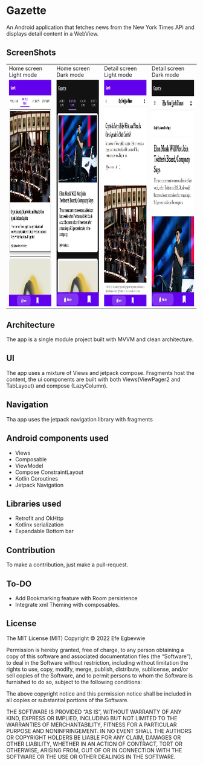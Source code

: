 # Gazette

An Android application that fetches news from the New York Times APi and displays detail content in
a WebView.

## ScreenShots

<table>
    <tr>
        <td>Home screen Light mode</td>
        <td>Home screen Dark mode</td>
        <td>Detail screen Light mode</td>
        <td>Detail screen Dark mode</td>
    </tr>
    <tr>
        <td><img src="screenshots/home_screen_tablet.png" width=270 height=600></td>
        <td><img src="screenshots/home_screen_dark.jpg" width=270 height=600></td>
        <td><img src="screenshots/news_detail_tablet.png" width=270 height=600></td>
        <td><img src="screenshots/news_detail_dark.jpg" width=270 height=600></td>
    </tr>
</table>


## Architecture

The app is a single module project built with MVVM and clean architecture.

## UI

The app uses a mixture of Views and jetpack compose. Fragments host the content, the ui components
are built with both Views(ViewPager2 and TabLayout) and compose (LazyColumn).

## Navigation

Tha app uses the jetpack navigation library with fragments

## Android components used

* Views
* Composable
* ViewModel
* Compose ConstraintLayout
* Kotlin Coroutines
* Jetpack Navigation

## Libraries used

* Retrofit and OkHttp
* Kotlinx serialization
* Expandable Bottom bar

## Contribution

To make a contribution, just make a pull-request.

## To-DO

* Add Bookmarking feature with Room persistence
* Integrate xml Theming with composables.

## License

The MIT License (MIT) Copyright © 2022 Efe Egbevwie

Permission is hereby granted, free of charge, to any person obtaining a copy of this software and
associated documentation files (the “Software”), to deal in the Software without restriction,
including without limitation the rights to use, copy, modify, merge, publish, distribute,
sublicense, and/or sell copies of the Software, and to permit persons to whom the Software is
furnished to do so, subject to the following conditions:

The above copyright notice and this permission notice shall be included in all copies or substantial
portions of the Software.

THE SOFTWARE IS PROVIDED “AS IS”, WITHOUT WARRANTY OF ANY KIND, EXPRESS OR IMPLIED, INCLUDING BUT
NOT LIMITED TO THE WARRANTIES OF MERCHANTABILITY, FITNESS FOR A PARTICULAR PURPOSE AND
NONINFRINGEMENT. IN NO EVENT SHALL THE AUTHORS OR COPYRIGHT HOLDERS BE LIABLE FOR ANY CLAIM, DAMAGES
OR OTHER LIABILITY, WHETHER IN AN ACTION OF CONTRACT, TORT OR OTHERWISE, ARISING FROM, OUT OF OR IN
CONNECTION WITH THE SOFTWARE OR THE USE OR OTHER DEALINGS IN THE SOFTWARE.


 